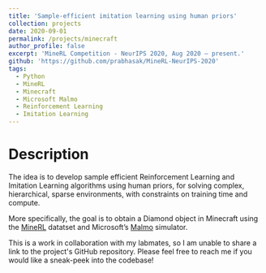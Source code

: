```yaml
---
title: 'Sample-efficient imitation learning using human priors'
collection: projects
date: 2020-09-01
permalink: /projects/minecraft
author_profile: false
excerpt: 'MineRL Competition - NeurIPS 2020, Aug 2020 – present.'
github: 'https://github.com/prabhasak/MineRL-NeurIPS-2020'
tags:
  - Python
  - MineRL
  - Minecraft
  - Microsoft Malmo
  - Reinforcement Learning
  - Imitation Learning
---
```


Description
======
The idea is to develop sample efficient Reinforcement Learning and Imitation Learning algorithms using human priors, for solving complex, hierarchical, sparse environments, with constraints on training time and compute.

More specifically, the goal is to obtain a Diamond object in Minecraft using the [MineRL](https://minerl.io/docs/) datatset and Microsoft’s [Malmo](https://www.microsoft.com/en-us/research/project/project-malmo/) simulator.

This is a work in collaboration with my labmates, so I am unable to share a link to the project's GitHub repository. Please feel free to reach me if you would like a sneak-peek into the codebase!
